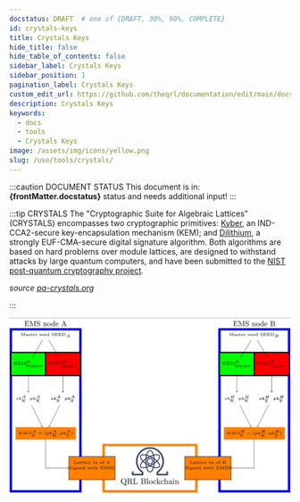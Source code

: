 ```yaml
---
docstatus: DRAFT  # one of {DRAFT, 30%, 90%, COMPLETE}
id: crystals-keys
title: Crystals Keys
hide_title: false
hide_table_of_contents: false
sidebar_label: Crystals Keys
sidebar_position: 1
pagination_label: Crystals Keys
custom_edit_url: https://github.com/theqrl/documentation/edit/main/docs/
description: Crystals Keys
keywords:
  - docs
  - tools
  - Crystals Keys
image: /assets/img/icons/yellow.png
slug: /use/tools/crystals/
---
```



:::caution DOCUMENT STATUS 
<span>This document is in: <b>{frontMatter.docstatus}</b> status and needs additional input!</span>
:::


:::tip CRYSTALS
The "Cryptographic Suite for Algebraic Lattices" (CRYSTALS) encompasses two cryptographic primitives: [Kyber](https://pq-crystals.org/kyber/index.shtml), an IND-CCA2-secure key-encapsulation mechanism (KEM); and [Dilithium](https://pq-crystals.org/dilithium/index.shtml), a strongly EUF-CMA-secure digital signature algorithm. Both algorithms are based on hard problems over module lattices, are designed to withstand attacks by large quantum computers, and have been submitted to the [NIST post-quantum cryptography project](https://csrc.nist.gov/Projects/Post-Quantum-Cryptography).

*source [pq-crystals.org](https://pq-crystals.org)*

:::


![public crystals key upload](./img/crystalsKeysUpload.png)